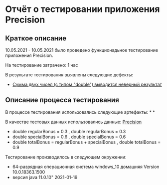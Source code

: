 # Отчёт о тестировании приложения Precision

## Краткое описание

10.05.2021 - 10.05.2021  было проведено функционадьное тестирование приложения Precision.

На тестирование затрачено: 1 час

В результате тестирования выявлены следующие дефекты:
* [Cумма двух чисел (с типом "double") выводится неверный результат](https://github.com/ivan3035789/test_3/issues/1)

## Описание процесса тестирования

В процессе тестирования использовались следующие артефакты:
* 
* 


В качестве тестовых данных использовались данные: [Precision](https://github.com/netology-code/javaqa-homeworks/tree/master/programming)

* double regularBonus = 0.3 ,     double regularBonus = 0.3
* double specialBonus = 0.6   ,    double specialBonus = 0.6
* double totalBonus = regularBonus + specialBonus   ,   double totalBonus = 0.9

Тестирование производилось в следующем окружении:
* 64-разрядная операционная система windows_10 домашняя Version 10.0.18363.1500
* версия java 11.0.10" 2021-01-19